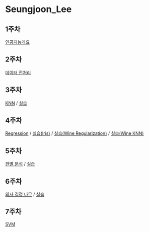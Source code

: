 # Seungjoon_Lee

## 1주차
 [인공지능개요](https://github.com/Sejong-Kaggle-Study-3rd/Seungjoon_Lee/blob/dfccd0f64bd8ce82a4303098436bc861e40fae96/1%EC%A3%BC%EC%B0%A8%20%EC%9D%B8%EA%B3%B5%EC%A7%80%EB%8A%A5%20%EA%B0%9C%EC%9A%94_210312_181641.pdf)

## 2주차
 [데이터 전처리](https://github.com/Sejong-Kaggle-Study-3rd/Seungjoon_Lee/blob/92d624df83a7673bd2d7a68bd393ee5bbbc0c00a/%EB%8D%B0%EC%9D%B4%ED%84%B0%20%EC%A0%84%EC%B2%98%EB%A6%AC.pdf)
 
## 3주차
 [KNN](https://github.com/Sejong-Kaggle-Study-3rd/Seungjoon_Lee/blob/3ad4a7c54d501231784d7fd123ac10d067c9dcd5/KNN.pdf) / [실습](https://github.com/Looma1116/Seungjoon_Lee/blob/a201319869604fae26ed166ec42a135a9729397f/w3_Iris.ipynb)

## 4주차
 [Regression](https://github.com/Sejong-Kaggle-Study-3rd/Seungjoon_Lee/blob/2035532519cf1aff8aa8bf423e75670d7e18e30c/%EB%A1%9C%EC%A7%80%EC%8A%A4%ED%8B%B1%ED%9A%8C%EA%B7%80%EB%B6%84%EB%A5%98.pdf) / [실습(Iris)](https://colab.research.google.com/drive/1X1hrdVDTknymwR1FqDrsorAF5XMs4-aF?usp=sharing) / [실습(Wine Regularization)](https://colab.research.google.com/drive/1fPExQByYyku7jKGexrIfzyNu9BVrQu6j?usp=sharing) / [실습(Wine KNN)](
https://github.com/Sejong-Kaggle-Study-3rd/Seungjoon_Lee/blob/a993c4a6f4ea6ef5dd11ba16eed10d5dc3e2d9a7/wine_KNN.ipynb)

## 5주차
 [판별 분석](https://github.com/Sejong-Kaggle-Study-3rd/Seungjoon_Lee/blob/a8d1d8c2d135613e5cfcd2b116c9e0a995f0199f/5%EC%A3%BC%EC%B0%A8%20%ED%8C%90%EB%B3%84%20%EB%B6%84%EC%84%9D.pdf)
/ [실습](https://github.com/Looma1116/Seungjoon_Lee/blob/3e9635065759a12e66b71f27106dd3d5c6eab299/w5_Iris_Discriminant_Analysis.ipynb)   

## 6주차
 [의사 결정 나무](https://github.com/Sejong-Kaggle-Study-3rd/Seungjoon_Lee/blob/87d5e95261a9c71bf3c6941bab85a19086cdbdec/6%EC%A3%BC%EC%B0%A8%20%EC%9D%98%EC%82%AC%20%EA%B2%B0%EC%A0%95%20%EB%82%98%EB%AC%B4.pdf) / [실습](https://github.com/Looma1116/Seungjoon_Lee/blob/37f2e78f5102f07c31064a177ff9ae7f8b0f2086/w6_Decision_Tree.ipynb)  
 
 ## 7주차
 [SVM](https://github.com/Looma1116/Kaggle-Study_Seungjoon_Lee/blob/5da2a659420cd5085788b9706f7c6e6b7e47e509/%EC%84%9C%ED%8F%AC%ED%8A%B8%20%EB%B2%A1%ED%84%B0%20%EB%A8%B8%EC%8B%A0.pdf)
